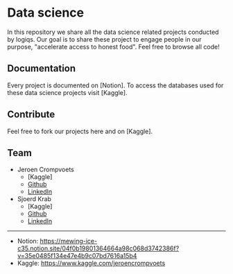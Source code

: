 # Data science

In this repository we share all the data science related projects conducted
by logiqs. Our goal is to share these project to engage people in our purpose,
"accelerate access to honest food". Feel free to browse all code!

## Documentation

Every project is documented on [Notion].
To access the databases used for these data science projects visit [Kaggle].

## Contribute

Feel free to fork our projects here and on [Kaggle].

## Team

* Jeroen Crompvoets
  * [Kaggle]
  * [Github](https://github.com/Jeroen-Crompvoets)
  * [LinkedIn](https://www.linkedin.com/in/jeroen-crompvoets-26446612a/)
* Sjoerd Krab
  * [Kaggle]
  * [Github](https://github.com/sjoerdkrab)
  * [LinkedIn](https://www.linkedin.com/in/sjoerd-krab-11ab24a3/)

---

* Notion: https://mewing-ice-c35.notion.site/04f0b19801364664a98c068d3742386f?v=35e0485f134e47e4b9c07bd7616a15b4
* Kaggle: https://www.kaggle.com/jeroencrompvoets
